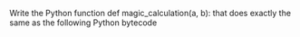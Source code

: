 Write the Python function def magic_calculation(a, b): that does exactly the same as the following Python bytecode
